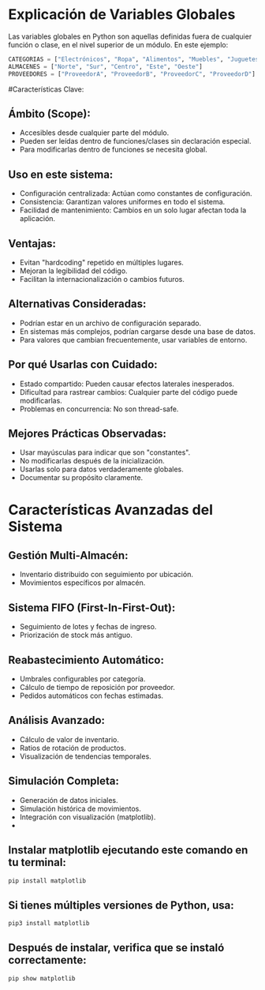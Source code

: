 # Explicación de Variables Globales


Las variables globales en Python son aquellas definidas fuera de cualquier función o clase, en el nivel superior de un módulo. En este ejemplo:

```python
CATEGORIAS = ["Electrónicos", "Ropa", "Alimentos", "Muebles", "Juguetes"]
ALMACENES = ["Norte", "Sur", "Centro", "Este", "Oeste"]
PROVEEDORES = ["ProveedorA", "ProveedorB", "ProveedorC", "ProveedorD"]
```

#Características Clave:
## Ámbito (Scope):
- Accesibles desde cualquier parte del módulo.
- Pueden ser leídas dentro de funciones/clases sin declaración especial.
- Para modificarlas dentro de funciones se necesita global.
## Uso en este sistema:
- Configuración centralizada: Actúan como constantes de configuración.
- Consistencia: Garantizan valores uniformes en todo el sistema.
- Facilidad de mantenimiento: Cambios en un solo lugar afectan toda la aplicación.
## Ventajas:
- Evitan "hardcoding" repetido en múltiples lugares.
- Mejoran la legibilidad del código.
- Facilitan la internacionalización o cambios futuros.
## Alternativas Consideradas:
- Podrían estar en un archivo de configuración separado.
- En sistemas más complejos, podrían cargarse desde una base de datos.
- Para valores que cambian frecuentemente, usar variables de entorno.
## Por qué Usarlas con Cuidado:
- Estado compartido: Pueden causar efectos laterales inesperados.
- Dificultad para rastrear cambios: Cualquier parte del código puede modificarlas.
- Problemas en concurrencia: No son thread-safe.
## Mejores Prácticas Observadas:
- Usar mayúsculas para indicar que son "constantes".
- No modificarlas después de la inicialización.
- Usarlas solo para datos verdaderamente globales.
- Documentar su propósito claramente.
# Características Avanzadas del Sistema
## Gestión Multi-Almacén:
- Inventario distribuido con seguimiento por ubicación.
- Movimientos específicos por almacén.
## Sistema FIFO (First-In-First-Out):
- Seguimiento de lotes y fechas de ingreso.
- Priorización de stock más antiguo.
## Reabastecimiento Automático:
- Umbrales configurables por categoría.
- Cálculo de tiempo de reposición por proveedor.
- Pedidos automáticos con fechas estimadas.
## Análisis Avanzado:
- Cálculo de valor de inventario.
- Ratios de rotación de productos.
- Visualización de tendencias temporales.
## Simulación Completa:
- Generación de datos iniciales.
- Simulación histórica de movimientos.
- Integración con visualización (matplotlib).
- 

## Instalar matplotlib ejecutando este comando en tu terminal:

```bash
pip install matplotlib
```
## Si tienes múltiples versiones de Python, usa:
```bash
pip3 install matplotlib
```
## Después de instalar, verifica que se instaló correctamente:
```bash
pip show matplotlib
```
